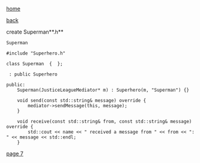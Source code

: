 [home](./page01.md)

[back](./page05.md)

create Superman**.h**

```
Superman
```

```
#include "Superhero.h"
```

```
class Superman  {  };
```

```
 : public Superhero
```

```
public:
    Superman(JusticeLeagueMediator* m) : Superhero(m, "Superman") {}
```

```
    void send(const std::string& message) override {
        mediator->sendMessage(this, message);
    }
```

```
    void receive(const std::string& from, const std::string& message) override {
        std::cout << name << " received a message from " << from << ": " << message << std::endl;
    }
```



[page 7](./page07.md)
